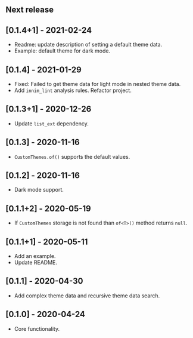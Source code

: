 ## Next release

## [0.1.4+1] - 2021-02-24

* Readme: update description of setting a default theme data.
* Example: default theme for dark mode.

## [0.1.4] - 2021-01-29

* Fixed: Failed to get theme data for light mode in nested theme data.
* Add `innim_lint` analysis rules. Refactor project.

## [0.1.3+1] - 2020-12-26

* Update `list_ext` dependency.

## [0.1.3] - 2020-11-16

* `CustomThemes.of()` supports the default values.

## [0.1.2] - 2020-11-16

* Dark mode support.

## [0.1.1+2] - 2020-05-19

* If `CustomThemes` storage is not found than `of<T>()` method returns `null`.

## [0.1.1+1] - 2020-05-11

* Add an example.
* Update README.

## [0.1.1] - 2020-04-30

* Add complex theme data and recursive theme data search.

## [0.1.0] - 2020-04-24

* Core functionality.

